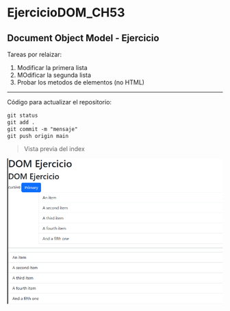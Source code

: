 # EjercicioDOM_CH53
## Document Object Model - Ejercicio

Tareas por relaizar:

1. Modificar la primera lista
2. MOdificar la segunda lista
3. Probar los metodos de elementos (no HTML)

---

Código para actualizar el repositorio:
```
git status
git add .
git commit -m "mensaje"
git push origin main
```

>Vista previa del index

![index](https://raw.githubusercontent.com/HaroldGR27/EjercicioDOM_CH53/refs/heads/main/images/index.jpg)
